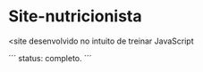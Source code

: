 # Site-nutricionista

<site desenvolvido no intuito de treinar JavaScript

´´´
status: completo.
´´´
